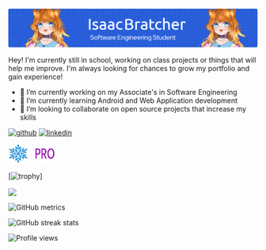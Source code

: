 ![](./github-header-image.png)

Hey! I'm currently still in school, working on class projects or things that will help me improve. I'm always looking for chances to grow my portfolio and gain experience!

- 🔭 I’m currently working on my Associate's in Software Engineering 
- 🌱 I’m currently learning Android and Web Application development 
- 👯 I’m looking to collaborate on open source projects that increase my skills 


[<img src='https://cdn.jsdelivr.net/npm/simple-icons@3.0.1/icons/github.svg' alt='github' height='40'>](https://github.com/ibratcher)  [<img src='https://cdn.jsdelivr.net/npm/simple-icons@3.0.1/icons/linkedin.svg' alt='linkedin' height='40'>](https://www.linkedin.com/in/isaacbratcher/)  

<a href='https://archiveprogram.github.com/'><img src='https://raw.githubusercontent.com/acervenky/animated-github-badges/master/assets/acbadge.gif' width='40' height='40'></a> <a href='https://github.com/pricing'><img src='https://raw.githubusercontent.com/acervenky/animated-github-badges/master/assets/pro.gif' width='40' height='40'></a> 

[![trophy](https://github-profile-trophy.vercel.app/?username=ryo-ma)]

<a href=""> <img align="center" src="https://github-readme-stats-sigma-five.vercel.app/api/?username=ibratcher&theme=react&line_height=40&hide=css"/> </a>

![GitHub metrics](https://metrics.lecoq.io/ibratcher)  

![GitHub streak stats](https://streak-stats.demolab.com/?user=ibratcher)  

![Profile views](https://gpvc.arturio.dev/ibratcher)  
